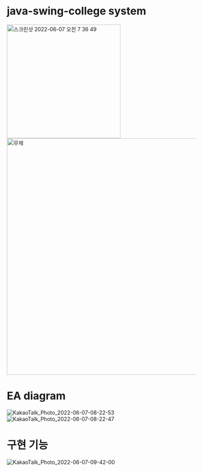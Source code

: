 # java-swing-college system
<div>
<img width="303" alt="스크린샷 2022-06-07 오전 7 36 49" src="https://user-images.githubusercontent.com/75851930/172271546-bf68b7c5-d47b-4c25-be23-4f983fb99063.png">
<img width="630" alt="무제" src="https://user-images.githubusercontent.com/75851930/172271776-fd3eb516-f83a-4e5a-a92f-d100ad78d9df.png">
</div>

# EA diagram
![KakaoTalk_Photo_2022-06-07-08-22-53](https://user-images.githubusercontent.com/75851930/172271827-b9718052-13f8-4e94-a63d-0eb758af6d9b.png)
![KakaoTalk_Photo_2022-06-07-08-22-47](https://user-images.githubusercontent.com/75851930/172271857-2893b1b2-2a8e-4361-a8e6-84a44e16dd24.png)

# 구현 기능
![KakaoTalk_Photo_2022-06-07-09-42-00](https://user-images.githubusercontent.com/75851930/172272122-42b292ae-cae1-4567-877e-bed3a25351e7.png)
